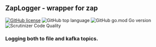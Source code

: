 ## ZapLogger - wrapper for zap
[![GitHub license](https://img.shields.io/github/license/RapidCodeLab/ZapLogger?style=flat-square)](https://github.com/RapidCodeLab/ZapLogger/blob/main/LICENSE)
![GitHub top language](https://img.shields.io/github/languages/top/RapidCodeLab/ZapLogger?style=flat-square)
![GitHub go.mod Go version](https://img.shields.io/github/go-mod/go-version/RapidCodeLab/ZapLogger?style=flat-square)
![Scrutinizer Code Quality](https://img.shields.io/scrutinizer/quality/g/RapidCodeLab/ZapLogger/main?style=flat-square)

### Logging both to file and kafka topics. 

